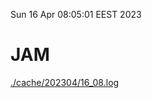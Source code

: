 Sun 16 Apr 08:05:01 EEST 2023
# JAM
<a href='./cache/202304/16_08.log'>./cache/202304/16_08.log</a>
